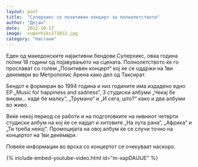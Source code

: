 ```yaml
---
layout: post
title:  "Суперхикс со позитивен концерт за полнолетството"
author: "Дејан"
date:   2012-10-17
image:  superhiks171012.jpg
category: "Настани"
---
```


Еден од македонските најактивни бендови Суперхикс, оваа година полни 18 години од појавувањето на сцената. 
Полнолетството ќе го прослават со голем „Позитивен концерт“ кој ќе се оддржи на 1ви декември во Метрополис Арена како 
дел од Таксират.

Бендот е формиран во 1994 година и низ годините има издадено едно EP „Music for happiness and sadness“, 3 студиски 
албуми „Чекај бе викам... каде бе малку“, „Трумано“ и „И сега, што?“ како и два албуми во живо.

Веќе некој период се работи и на подготовките на нивниот четврти студиски албум на кој ќе се најдат и хитовите „На 
лута рана“, „Африка“ и „Ти треба некој“. Промоцијата на овој албум ќе се случи точно на концертот на 1ви декември.

Повеќе информации во врска со концертот се очекуваат наскоро.

{% include embed-youtube-video.html id="m-xapDAUIJE" %}
